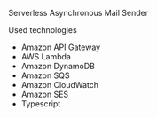 Serverless Asynchronous Mail Sender

Used technologies
* Amazon API Gateway
* AWS Lambda
* Amazon DynamoDB
* Amazon SQS
* Amazon CloudWatch
* Amazon SES
* Typescript
